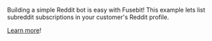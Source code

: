 Building a simple Reddit bot is easy with Fusebit! This example lets list subreddit subscriptions in your customer's Reddit profile.

[Learn more](https://developer.fusebit.io/docs/reddit)!

